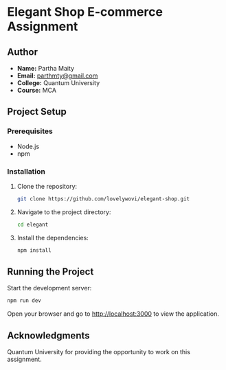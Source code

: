 # Elegant Shop E-commerce Assignment

## Author

- **Name:** Partha Maity
- **Email:** parthmty@gmail.com
- **College:** Quantum University
- **Course:** MCA

## Project Setup

### Prerequisites

- Node.js
- npm

### Installation

1. Clone the repository:

   ```bash
   git clone https://github.com/lovelywovi/elegant-shop.git
   ```

2. Navigate to the project directory:

   ```bash
   cd elegant
   ```

3. Install the dependencies:
   ```bash
   npm install
   ```

## Running the Project

Start the development server:

```bash
npm run dev
```

Open your browser and go to [http://localhost:3000](http://localhost:3000) to view the application.

## Acknowledgments

Quantum University for providing the opportunity to work on this assignment.
